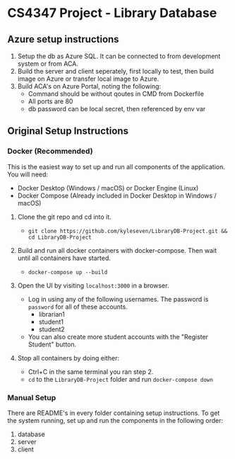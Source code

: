 # CS4347 Project - Library Database

## Azure setup instructions

1. Setup the db as Azure SQL. It can be connected to from development system or from ACA.
2. Build the server and client seperately, first locally to test, then build image on Azure or transfer local image to Azure.
3. Build ACA's on Azure Portal, noting the following:
    - Command should be without qoutes in CMD from Dockerfile
    - All ports are 80
    - db password can be local secret, then referenced by env var
  

## Original Setup Instructions

### Docker (Recommended)

This is the easiest way to set up and run all components of the application. You will need:
- Docker Desktop (Windows / macOS) or Docker Engine (Linux)
- Docker Compose (Already included in Docker Desktop in Windows / macOS)

1. Clone the git repo and cd into it.
    - `git clone https://github.com/kyleseven/LibraryDB-Project.git && cd LibraryDB-Project`

2. Build and run all docker containers with docker-compose. Then wait until all containers have started.
    - `docker-compose up --build`

3. Open the UI by visiting `localhost:3000` in a browser.
    - Log in using any of the following usernames. The password is `password` for all of these accounts.
        - librarian1
        - student1
        - student2
    - You can also create more student accounts with the "Register Student" button.

4. Stop all containers by doing either:
    - Ctrl+C in the same terminal you ran step 2.
    - `cd` to the `LibraryDB-Project` folder and run `docker-compose down`


### Manual Setup

There are README's in every folder containing setup instructions.
To get the system running, set up and run the components in the following order:

1. database
2. server
3. client